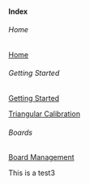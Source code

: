#### Index

###### Home

[Home](help)

###### Getting Started

[Getting Started](GettingStarted/gettingStarted.md)

[Triangular Calibration](GettingStarted/triangularCalibration.md)

###### Boards

[Board Management](Boards/boardManagement.md)

This is a test3
